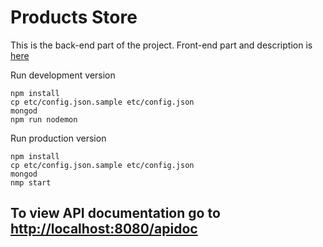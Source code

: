 # Products Store

This is the back-end part of the project. Front-end part and description is [here](https://github.com/yaDaryStil/products-store-ui)


Run development version
```
npm install
cp etc/config.json.sample etc/config.json
mongod
npm run nodemon
```

Run production version
```
npm install
cp etc/config.json.sample etc/config.json
mongod
nmp start
```

## To view API documentation go to [http://localhost:8080/apidoc](http://localhost:8080/apidoc)
